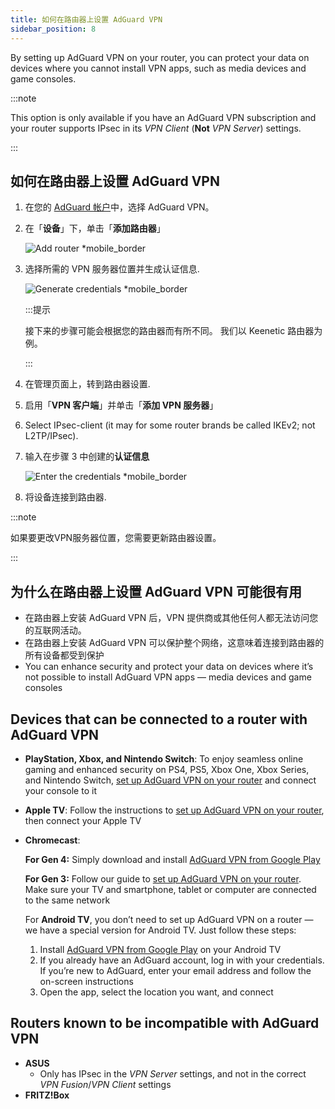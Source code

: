 ```yaml
---
title: 如何在路由器上设置 AdGuard VPN
sidebar_position: 8
---
```


By setting up AdGuard VPN on your router, you can protect your data on devices where you cannot install VPN apps, such as media devices and game consoles.

:::note

This option is only available if you have an AdGuard VPN subscription and your router supports IPsec in its _VPN Client_ (**Not** _VPN Server_) settings.

:::

## 如何在路由器上设置 AdGuard VPN

1. 在您的 [AdGuard 帐户](https://auth.adguard.com/login.html)中，选择 AdGuard VPN。

2. 在「**设备**」下，单击「**添加路由器**」

   ![Add router \*mobile\_border](https://cdn.adguardvpn.com/content/kb/vpn/general/2_year.jpg)

3. 选择所需的 VPN 服务器位置并生成认证信息.

   ![Generate credentials \*mobile\_border](https://cdn.adguardvpn.com/content/kb/vpn/general/configure_router.png)

   :::提示

   接下来的步骤可能会根据您的路由器而有所不同。 我们以 Keenetic 路由器为例。

   :::

4. 在管理页面上，转到路由器设置.

5. 启用「**VPN 客户端**」并单击「**添加 VPN 服务器**」

6. Select IPsec-client (it may for some router brands be called IKEv2; not L2TP/IPsec).

7. 输入在步骤 3 中创建的**认证信息**

   ![Enter the credentials \*mobile\_border](https://cdn.adguardvpn.com/content/kb/vpn/general/vpn_connection.jpg)

8. 将设备连接到路由器.

:::note

如果要更改VPN服务器位置，您需要更新路由器设置。

:::

## 为什么在路由器上设置 AdGuard VPN 可能很有用

- 在路由器上安装 AdGuard VPN 后，VPN 提供商或其他任何人都无法访问您的互联网活动。
- 在路由器上安装 AdGuard VPN 可以保护整个网络，这意味着连接到路由器的所有设备都受到保护
- You can enhance security and protect your data on devices where it’s not possible to install AdGuard VPN apps — media devices and game consoles

## Devices that can be connected to a router with AdGuard VPN

- **PlayStation, Xbox, and Nintendo Switch**: To enjoy seamless online gaming and enhanced security on PS4, PS5, Xbox One, Xbox Series, and Nintendo Switch, [set up AdGuard VPN on your router](#how-to-set-up-adguard-vpn-on-your-router) and connect your console to it

- **Apple TV**: Follow the instructions to [set up AdGuard VPN on your router](#how-to-set-up-adguard-vpn-on-your-router), then connect your Apple TV

- **Chromecast**:

  **For Gen 4:** Simply download and install [AdGuard VPN from Google Play](https://play.google.com/store/apps/details?id=com.adguard.vpn)

  **For Gen 3:** Follow our guide to [set up AdGuard VPN on your router](#how-to-set-up-adguard-vpn-on-your-router). Make sure your TV and smartphone, tablet or computer are connected to the same network

  For **Android TV**, you don’t need to set up AdGuard VPN on a router — we have a special version for Android TV. Just follow these steps:

  1. Install [AdGuard VPN from Google Play](https://play.google.com/store/apps/details?id=com.adguard.vpn) on your Android TV
  2. If you already have an AdGuard account, log in with your credentials. If you’re new to AdGuard, enter your email address and follow the on-screen instructions
  3. Open the app, select the location you want, and connect

## Routers known to be incompatible with AdGuard VPN

- **ASUS**
  - Only has IPsec in the _VPN Server_ settings, and not in the correct _VPN Fusion_/_VPN Client_ settings
- **FRITZ!Box**
